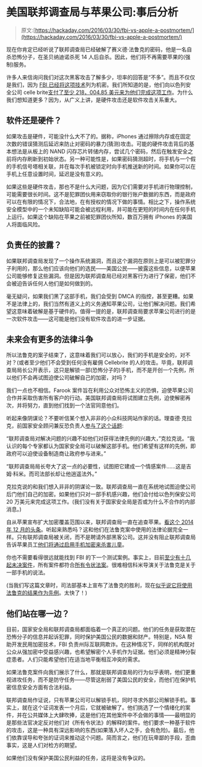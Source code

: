 # 美国联邦调查局与苹果公司:事后分析

> 原文:[https://hackaday.com/2016/03/30/fbi-vs-apple-a-postmortem/](https://hackaday.com/2016/03/30/fbi-vs-apple-a-postmortem/)

现在你肯定已经听说了联邦调查局已经破解了赛义德·法鲁克的密码，他是一名自杀恐怖分子，在圣贝纳迪诺杀死 14 人后自杀。因此，他们将不再需要苹果的(强制)服务。

许多人来信询问我们对这次黑客攻击了解多少，坦率的回答是“不多”。而且不仅仅是我们，因为 [FBI 已经将这项技术](http://arstechnica.com/tech-policy/2016/03/feds-mum-if-they-will-disclose-how-fbi-got-data-from-seized-iphone/)列为机密。我们所知道的是，他们向以色列安全公司 celle brite[支付了至少 218，004.85 美元来为他们完成这项工作](https://www.fpds.gov/ezsearch/fpdsportal?q=cellebrite+CONTRACTING_AGENCY_NAME%3A%22FEDERAL+BUREAU+OF+INVESTIGATION%22+PIID%3A%22DJF161200G0004569%22&s=FPDSNG.COM&templateName=1.4.4&indexName=awardfull&x=0&y=0&sortBy=SIGNED_DATE&desc=Y)。为什么我们想知道更多？因为，从广义上讲，是硬件攻击还是软件攻击关系重大。

## 软件还是硬件？

如果攻击是硬件，可能没什么大不了的。据称，iPhones 通过擦除内存或在固定次数的错误猜测后延迟来防止对密码的暴力(猜测)攻击。可能的硬件攻击背后的基本想法是从板上的 NAND 闪存芯片转储内存，尝试几个密码，然后在触发安全之前将内存刷新到初始状态。另一种可能性是，如果密码猜测超时，将手机与一个假的手机信号塔相关联，并在每次手机被锁定时向手机推送新的时间。如果你可以在手机上任意设置时间，延迟是没有意义的。

如果这些是硬件攻击，那也不是什么大问题，因为它们需要对手机进行物理控制，可能需要很长时间。这不是犯罪团伙用来窃取你的银行账户数据的东西，而是政府可以在有限的情况下，合法地，在有授权的情况下做的事情。相比之下，操作系统安全模型中的一个未知缺陷可能会被远程利用，并可能在更短的时间内在任何手机上运行。如果这个缺陷在苹果之前被犯罪团伙所知，数百万拥有 iPhones 的美国人将面临风险。

## 负责任的披露？

如果联邦调查局发现了一个操作系统漏洞，而且这个漏洞在原则上是可以被犯罪分子利用的，那么他们应该向他们的选民——美国公民——披露这些信息，以便苹果公司能够修复这些漏洞。但是因为联邦调查局已经对黑客行为进行了保密，他们不会被迫告诉任何人他们是如何做到的。

毫无疑问，如果我们黑了这部手机，我们会受到 DMCA 的指控，甚至更糟。如果不是法律上的，我们当然有道义上的义务通知苹果公司，让他们解决问题。我们希望这意味着破解是基于硬件的。值得一提的是，联邦调查局要求苹果公司进行的是一次软件攻击——这可能是他们没有软件攻击的进一步证据。

## 未来会有更多的法律斗争

所以法鲁克的案子结束了，这意味着我们可以放心，我们的手机是安全的，对不对？(或者至少他们不会受到任何没有雇佣 Cellebrite 的人的攻击。毕竟，联邦调查局局长公开表示，这只是解锁一部(恐怖分子的)手机，而不是开创一个先例，所以他们不会再试图迫使公司破解自己的加密，对吗？

我们一点也不相信。Farook 案件旨在利用公众对恐怖主义的恐惧，迫使苹果公司合作并采取伤害所有客户的行动。美国联邦调查局将试图建立先例，迫使解密再次，并将努力，直到他们找到一个法官同意他们。

听起来像阴谋论？不要听信某个想入非非的小众科技网站作家的话。理查德·克拉克，前国家安全顾问兼反恐负责人[参与了这个话题](http://www.theregister.co.uk/2016/03/14/former_counterterrorism_chief_tears_into_fbi/):

“联邦调查局对解决问题的兴趣不如他们对获得法律先例的兴趣大，”克拉克说。“我认识的每个专家都认为国家安全局可以破解这部手机。他们希望有这样的先例，即政府可以迫使设备制造商让政府参与进来。”

“联邦调查局局长夸大了这一点的必要性，试图把它建成一个情感案件……这是吉姆·科米。而司法部长却让他逍遥法外。”

克拉克说的和我们想入非非的阴谋论一致。联邦调查局一直在系统地试图迫使公司后门他们自己的加密。如果他们只对一部手机感兴趣，他们会付给以色列保安公司 20 万美元来完成这项工作。(我们没有关于国家安全局是否或为什么不合作的内部消息。)

自从苹果宣布扩大加密覆盖范围以来，联邦调查局一直在追查苹果。[看这个 2014 年 12 月的头条](http://arstechnica.com/tech-policy/2014/12/feds-want-apples-help-to-defeat-encrypted-phones-new-legal-case-shows/)。听起来熟悉吗？这和他们在法鲁克案中使用的法律论据完全一样。只有联邦调查局被关闭，而不是聘请外部黑客公司。这并没有阻止联邦调查局告诉苹果员工[他们将通过启用手机加密来杀害儿童](http://arstechnica.com/tech-policy/2014/11/beefed-up-iphone-crypto-will-lead-to-a-child-dying-doj-warned-apple-execs/)。

你也不需要看得很远就能找到 FBI 的下一个测试案例。事实上，目前[至少有十几起未决案件](http://www.theguardian.com/technology/2016/feb/23/apple-new-iphone-models-san-bernardino-shooter-all-writs-act-department-of-justice)，所有案件都符合[所有令状法案](https://en.wikipedia.org/wiki/All_Writs_Act)。很难相信科米导演关于法鲁克是关于一部手机的说法。

(当我们写这篇文章时，司法部基本上宣布了法鲁克的胜利，现在[似乎说它将使用法鲁克的结果作为先例](http://arstechnica.com/tech-policy/2016/03/us-says-it-would-use-court-system-again-to-defeat-encryption/)。太快了！)

## 他们站在哪一边？

目前，国家安全局和联邦调查局都面临着一个真正的问题。他们的任务是获取潜在恐怖分子的信息并起诉犯罪，同时保护美国公民的数据和财产。特别是，NSA 帮助开发民用加密技术，FBI 负责州际互联网欺诈。在这种情况下，同样的机构既对公众从强加密中受益感兴趣，也希望解密个人手机作为证据。他们必须是精神分裂症患者。人们只能希望他们在适当地平衡相互冲突的需求。

如果法鲁克案件向我们展示了什么，那就是联邦调查局的行为似乎表明，他们更重视进攻任务，而不是防守任务——尽管这削弱了美国公民的安全，而他们在保护机密信息安全方面有合法利益。

联邦调查局作证说，只有苹果公司可以解锁手机，同时寻求外部公司解锁手机。事实上，就在这个证词发表一个月后，它就被破解了。他们挑选了一个情绪化的案件，并在公共媒体上大肆吹捧，这是他们在其他案件中不会做的事情——最明显的是那些法官决定反对他们对《所有令状法》的解释的案件。他们要求一种基于软件的攻击，这是一种具有深远影响的东西(如果落入坏人之手，会有危险)。最后，他们依靠误导和夸张的证词来推动这个问题。简而言之，他们在玩卑鄙的手段，歪曲事实，这是人们对检方的期望。

如果他们没有保护美国公民利益的任务，这将是没有争议的。